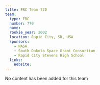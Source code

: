 ```yaml
---
title: FRC Team 770
team:
  type: FRC
  number: 770
  name: 
  rookie_year: 2002
  location: Rapid City, SD, USA
  sponsors:
    - NASA
    - South Dakota Space Grant Consortium
    - Rapid City Stevens High School
  links:
    Website: 
---
```

No content has been added for this team